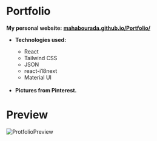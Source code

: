 # Portfolio
<b>My personal website:</b>
<b><a href="https://mahabourada.github.io/Portfolio/" target="_blank">mahabourada.github.io/Portfolio/</a></b>

<ul>
<li><b>Technologies used:</b></li>
  <ul>
    <li>React</li>
    <li>Tailwind CSS</li>
    <li>JSON</li>
    <li>react-i18next</li>
    <li>Material UI</li>
  </ul>
  <br/>
  <li><b>Pictures from Pinterest.</b></li>
</ul>

# Preview
![ProtfolioPreview](https://github.com/MahaBourada/Portfolio/assets/129193860/418804f6-7a7d-4d19-8c9b-29ecf067ea24)
